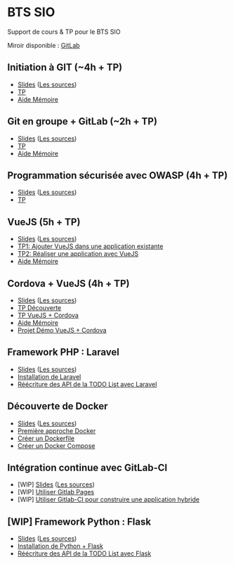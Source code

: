 # BTS SIO

Support de cours &amp; TP pour le BTS SIO

Miroir disponible : [GitLab](https://gitlab.com/bts-sio-chevrollier/slam5)

## Initiation à GIT (~4h + TP)

- [Slides](https://rawgit.com/c4software/bts/master/cours/git/) ([Les sources](cours/git))
- [TP](https://github.com/c4software/bts/blob/master/tp/git_initiation/README.md)
- [Aide Mémoire](https://github.com/c4software/cheatsheet/blob/master/git/README.md)

## Git en groupe + GitLab (~2h + TP)

- [Slides](https://rawgit.com/c4software/bts/master/cours/gitlab/) ([Les sources](cours/gitlab))
- [TP](https://github.com/c4software/bts/blob/master/tp/gitlab/README.md)
- [Aide Mémoire](https://github.com/c4software/cheatsheet/blob/master/git/README.md)

## Programmation sécurisée avec OWASP (4h + TP)

- [Slides](https://rawgit.com/c4software/bts/master/cours/securite_applications_web/) ([Les sources](cours/securite_applications_web))
- [TP](https://github.com/c4software/bts/blob/master/tp/securite/README.md)

## VueJS (5h + TP)

- [Slides](https://rawgit.com/c4software/bts/master/cours/vuejs/) ([Les sources](cours/vuejs))
- [TP1: Ajouter VueJS dans une application existante](tp/vuejs/tp1.md)
- [TP2: Réaliser une application avec VueJS](tp/vuejs/tp2.md)
- [Aide Mémoire](https://github.com/c4software/cheatsheet/blob/master/vuejs/README.md)

## Cordova + VueJS (4h + TP)

- [Slides](https://rawgit.com/c4software/bts/master/cours/cordova/) ([Les sources](cours/cordova))
- [TP Découverte](./tp/cordova/decouverte.md)
- [TP VueJS + Cordova](./tp/cordova/vuejs_cordova.md)
- [Aide Mémoire](https://github.com/c4software/cheatsheet/blob/master/cordova/README.md)
- [Projet Démo VueJS + Cordova](https://github.com/c4software/vuejs-cordova-sample)

## Framework PHP : Laravel

- [Slides](https://rawgit.com/c4software/bts/master/cours/laravel/) ([Les sources](cours/laravel))
- [Installation de Laravel](./tp/laravel/introduction.md)
- [Réécriture des API de la TODO List avec Laravel](./tp/laravel/creation_api.md)

## Découverte de Docker

- [Slides](https://rawgit.com/c4software/bts/master/cours/docker/) ([Les sources](cours/docker))
- [Première approche Docker](./tp/docker/introduction.md)
- [Créer un Dockerfile](./tp/docker/dockerfile.md)
- [Créer un Docker Compose](./tp/docker/docker_compose.md)

## Intégration continue avec GitLab-CI

- [WIP] [Slides](https://rawgit.com/c4software/bts/master/cours/gitlabci/) ([Les sources](cours/gitlabci))
- [WIP] [Utiliser Gitlab Pages](./tp/ci/pages.md)
- [WIP] [Utiliser Gitlab-CI pour construire une application hybride](./tp/ci/ci-hybride.md)

## [WIP] Framework Python : Flask

- [Slides](https://rawgit.com/c4software/bts/master/cours/flask/) ([Les sources](cours/flask))
- [Installation de Python + Flask](./tp/python/flask.md)
- [Réécriture des API de la TODO List avec Flask](./tp/python/flask_todolist_api.md)